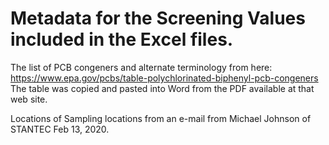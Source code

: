 # Metadata for the Screening Values included in the Excel files.

The list of PCB congeners and alternate terminology from here:
https://www.epa.gov/pcbs/table-polychlorinated-biphenyl-pcb-congeners
The table was copied and pasted into Word from the PDF available at that web site.

Locations of Sampling locations from an e-mail from Michael Johnson of STANTEC Feb 13, 2020.
